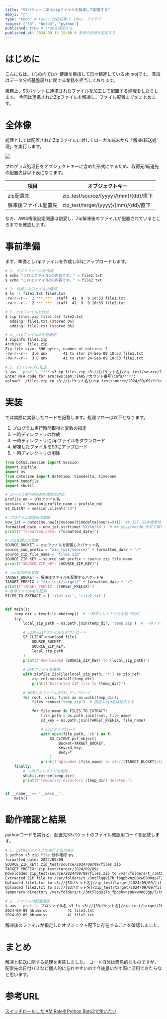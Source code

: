 ```yaml
---
title: "S3バケットにあるzipファイルを解凍して配置する"
emoji: "💭"
type: "tech" # tech: 技術記事 / idea: アイデア
topics: ["S3", "boto3", "python"]
published: true # trueを指定する
published_at: 2024-09-13 15:00 # 未来の日時を指定する
---
```


# はじめに
こんにちは。（心の内では）健康を目指して日々精進しているshimojです。
普段はデータ分析基盤周りに関する業務を担当しております。

業務上、S3バケットに連携されたファイルを加工して配置する処理をしたりします。
今回は連携されたZipファイルを解凍し、ファイル配置までをまとめます。

# 全体像
処理としては配置されたZipファイルに対してローカル端末から「解凍/転送処理」を実行します。

![](https://storage.googleapis.com/zenn-user-upload/7ab7a45245f0-20240913.png)

プログラム処理日をオブジェクトキーに含めた形式にするため、取得元/転送先の配置先は以下表になります。

| 項目 | オブジェクトキー |
| --- | --- |
| zip配置先 | zip_test/source/{yyyy}/{mm}/{dd}/直下 |
| 解凍後ファイル配置先 | zip_test/target/{yyyy}/{mm}/{dd}/直下 |

なお、AWS権限設定関連は割愛し、Zip解凍後のファイルが配置されているところまでを確認します。

# 事前準備
まず、準備としzipファイルを作成しS3にアップロードします。


```sh
# 1. テストファイルを作成
$ echo "これはファイル1の内容です。" > file1.txt
$ echo "これはファイル2の内容です。" > file2.txt

# 2. 作成したファイルの確認
$ ls -l file1.txt file2.txt
-rw-r--r--  1 ***.***  staff  41  9  9 10:53 file1.txt
-rw-r--r--  2 ***.***  staff  41  9  9 10:53 file2.txt

# 3. zipファイルを作成
$ zip files.zip file1.txt file2.txt
  adding: file1.txt (stored 0%)
  adding: file2.txt (stored 0%)

# 4. zipファイルの中身確認
$ zipinfo files.zip 
Archive:  files.zip
Zip file size: 396 bytes, number of entries: 2
-rw-r--r--  3.0 unx       41 tx stor 24-Sep-09 10:53 file1.txt
-rw-r--r--  3.0 unx       41 tx stor 24-Sep-09 10:53 file2.txt

# 5. s3フォルダに転送
$ aws --profile **** s3 cp files.zip s3://{バケット名}/zip_test/source/2024/09/09/
Enter MFA code for arn:aws:iam::{AWSアカウント番号}:mfa/****: 
upload: ./files.zip to s3://{バケット名}/zip_test/source/2024/09/09/files.zip

```

# 実装
では実際に実装したコードを記載します。処理フローは以下となります。
1. プログラム実行時間取得と変数の指定
2. 一時ディレクトリの作成
3. 一時ディレクトリにzipファイルをダウンロード
4. 解凍したファイルをS3にアップロード
5. 一時ディレクトリの削除


```python
from boto3.session import Session 
import zipfile
import os
from datetime import datetime, timedelta, timezone
import tempfile
import shutil

# ローカル実行時のAWS環境の対応
profile_nm = プロファイル名
session = Session(profile_name = profile_nm)
S3_CLIENT = session.client("s3")

# プログラム実施日の取得
now_jst = datetime.now(timezone(timedelta(hours=9)))  ## JST（日本標準時）はUTC+9時間
formatted_date = now_jst.strftime('%Y/%m/%d')  # ## yyyy/mm/dd 形式で取得
print(f"formatted_date: {formatted_date}")

# zip配置先の変数
SOURCE_BUCKET = zipファイルを配置したバケット名
source_sub_prefix = "zip_test/source/" + formatted_date + "/"
source_zip_file_name = "files.zip"
SOURCE_ZIP_KEY = source_sub_prefix + source_zip_file_name
print(f"SOURCE_ZIP_KEY: {SOURCE_ZIP_KEY}")

# csv保存先の変数
TARGET_BUCKET = 解凍後ファイルを配置するバケット名
TARGET_PREFIX = "zip_test/target/" + formatted_date + "/"
print(f"TARGET_PREFIX: {TARGET_PREFIX}")
# 取得ファイル名の配列
FILES_TO_EXTRACT = ['file1.txt', 'file2.txt']


def main():
    temp_dir = tempfile.mkdtemp()  # 一時ディレクトリを手動で作成
    try:
        local_zip_path = os.path.join(temp_dir, 'temp.zip')  # 一時ファイルパスを作成
        
        # S3からZIPファイルをダウンロード
        S3_CLIENT.download_file(
            SOURCE_BUCKET, 
            SOURCE_ZIP_KEY, 
            local_zip_path
        )
        print(f"Downloaded {SOURCE_ZIP_KEY} to {local_zip_path}")
        
        # ZIPファイルを解凍
        with zipfile.ZipFile(local_zip_path, 'r') as zip_ref:
            zip_ref.extractall(temp_dir)
            print(f"Extracted ZIP file to {temp_dir}")
        
        # 解凍したファイルをS3にアップロード
        for root, dirs, files in os.walk(temp_dir):
            files.remove("temp.zip")  # 固定のzip名は除去する

            for file_name in FILES_TO_EXTRACT:
                file_path = os.path.join(root, file_name)
                s3_key = os.path.join(TARGET_PREFIX, file_name)

                # S3にアップロード
                with open(file_path, 'rb') as f:
                    S3_CLIENT.put_object(
                        Bucket=TARGET_BUCKET, 
                        Key=s3_key, 
                        Body=f
                    )
                print(f"Uploaded {file_name} to s3://{TARGET_BUCKET}/{s3_key}")
    finally:
        # 一時ディレクトリを削除
        shutil.rmtree(temp_dir)
        print(f"Temporary directory {temp_dir} deleted.")


if __name__ == '__main__':
    main()

```

# 動作確認と結果
pythonコードを実行と、配置先S3バケットのファイル確認用コードを記載します。


```sh
# 1. pythonファイルの実行と出力表示
$ python s3_zip_file_動作確認.py
formatted_date: 2024/09/09
SOURCE_ZIP_KEY: zip_test/source/2024/09/09/files.zip
TARGET_PREFIX: zip_test/target/2024/09/09/
Downloaded zip_test/source/2024/09/09/files.zip to /var/folders/t_/3mt5lqq917b_fpqpbvnz08xw0000gp/T/tmplstimx2i/temp.zip
Extracted ZIP file to /var/folders/t_/3mt5lqq917b_fpqpbvnz08xw0000gp/T/tmplstimx2i
Uploaded file1.txt to s3://{S3バケット名}/zip_test/target/2024/09/09/file1.txt
Uploaded file2.txt to s3://{S3バケット名}/zip_test/target/2024/09/09/file2.txt
Temporary directory /var/folders/t_/3mt5lqq917b_fpqpbvnz08xw0000gp/T/tmplstimx2i deleted.

# 2. ファイルの配置確認
$ aws --profile プロファイル名 s3 ls s3://{S3バケット名}/zip_test/target/2024/09/09/
2024-09-09 hh:mm:ss         41 file1.txt
2024-09-09 hh:mm:ss         41 file2.txt
```

解凍後のファイルが指定したオブジェクト配下に存在することを確認しました。


# まとめ
解凍と転送に関する処理を実装しました。
コード自体は簡易的なものですが、配置先の日付パスなど個人的に忘れやすいので今後思いだす際に活用できたらなと思います。

# 参考URL

[スイッチロールしたIAM RoleをPython Boto3で使いたい](https://dev.classmethod.jp/articles/use_iam_role_for_boto3/)
